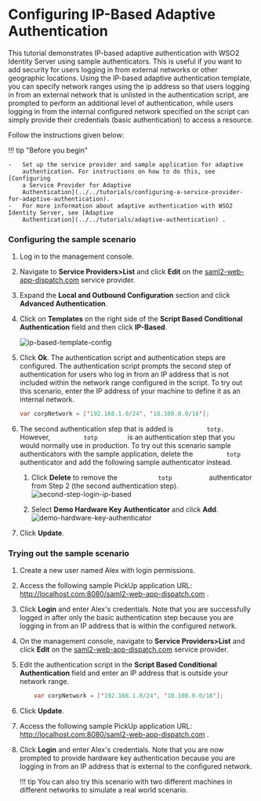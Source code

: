 # Configuring IP-Based Adaptive Authentication

This tutorial demonstrates IP-based adaptive authentication with WSO2
Identity Server using sample authenticators. This is useful if you want
to add security for users logging in from external networks or other
geographic locations. Using the IP-based adaptive authentication
template, you can specify network ranges using the ip address so that
users logging in from an external network that is unlisted in the
authentication script, are prompted to perform an additional level of
authentication, while users logging in from the internal configured
network specified on the script can simply provide their
credentials (basic authentication) to access a resource.

Follow the instructions given below:

!!! tip "Before you begin"
    
    -   Set up the service provider and sample application for adaptive
        authentication. For instructions on how to do this, see [Configuring
        a Service Provider for Adaptive
        Authentication](../../tutorials/configuring-a-service-provider-for-adaptive-authentication).
    -   For more information about adaptive authentication with WSO2 Identity Server, see [Adaptive
        Authentication](../../tutorials/adaptive-authentication) .
    

### Configuring the sample scenario

1.  Log in to the management console.
2.  Navigate to **Service Providers\>List** and click **Edit** on the
    [saml2-web-app-dispatch.com](http://saml2-web-app-dispatch.com/)
    service provider.
3.  Expand the **Local and Outbound Configuration** section and click
    **Advanced Authentication**.
4.  Click on **Templates** on the right side of the **Script Based
    Conditional Authentication** field and then click **IP-Based**. 
     
    ![ip-based-template-config](../../assets/img/tutorials/ip-based-template-config.png)
    
5.  Click **Ok**. The authentication script and authentication steps
    are configured. The authentication script prompts the second step of
    authentication for users who log in from an IP address that is not
    included within the network range configured in the script. To try
    out this scenario, enter the IP address of your machine to define it
    as an internal network.

    ``` java
    var corpNetwork = ['192.168.1.0/24', '10.100.0.0/16'];
    ```

6.  The second authentication step that is added is
    `          totp.         ` However, `          totp         ` is an
    authentication step that you would normally use in production. To
    try out this scenario sample authenticators with the sample
    application, delete the `          totp         ` authenticator and
    add the following sample authenticator instead.
    1.  Click **Delete** to remove the `            totp           `
        authenticator from Step 2 (the second authentication step).  
        ![second-step-login-ip-based](../../assets/img/tutorials/second-step-login-ip-based.png)
        
    2.  Select **Demo Hardware Key Authenticator** and click **Add**.  
        ![demo-hardware-key-authenticator](../../assets/img/tutorials/demo-hardware-key-authenticator.png)
        
7.  Click **Update**.

### Trying out the sample scenario

1.  Create a new user named Alex with login permissions.
2.  Access the following sample PickUp application URL:
    <http://localhost.com:8080/saml2-web-app-dispatch.com> .
3.  Click **Login** and enter Alex's credentials. Note that you are
    successfully logged in after only the basic authentication step
    because you are logging in from an IP address that is within the
    configured network.
4.  On the management console, navigate to **Service Providers\>List**
    and click **Edit** on the
    [saml2-web-app-dispatch.com](http://saml2-web-app-dispatch.com/)
    service provider.
5.  Edit the authentication script in the **Script Based Conditional
    Authentication** field and enter an IP address that is outside your
    network range.

    ``` java
        var corpNetwork = ['192.168.1.0/24', '10.100.0.0/16'];
    ```

6.  Click **Update**.
7.  Access the following sample PickUp application URL:
    <http://localhost.com:8080/saml2-web-app-dispatch.com> .
8.  Click **Login** and enter Alex's credentials. Note that you are now
    prompted to provide hardware key authentication because you are
    logging in from an IP address that is external to the configured
    network.

    !!! tip
        You can also try this scenario with two different machines
        in different networks to simulate a real world scenario.